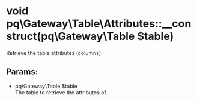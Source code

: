 # void pq\Gateway\Table\Attributes::__construct(pq\Gateway\Table $table)

Retrieve the table attributes (columns).

## Params:

* pq\Gateway\Table $table  
  The table to retrieve the attributes of.
